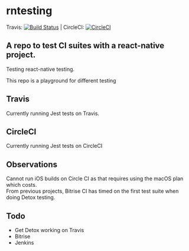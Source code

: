 # rntesting
Travis: [![Build Status](https://travis-ci.org/andrewmarmion/rntesting.svg?branch=master)](https://travis-ci.org/andrewmarmion/rntesting)
 | CircleCI: [![CircleCI](https://circleci.com/gh/andrewmarmion/rntesting.svg?style=shield)](https://circleci.com/gh/andrewmarmion/rntesting)

## A repo to test CI suites with a react-native project. 

Testing react-native testing. 

This repo is a playground for different testing 

## Travis
Currently running Jest tests on Travis.

## CircleCI
Currently running Jest tests on CircleCI

## Observations
Cannot run iOS builds on Circle CI as that requires using the macOS plan which costs.  
From previous projects, Bitrise CI has timed on the first test suite when doing Detox testing. 

## Todo

* Get Detox working on Travis
* Bitrise
* Jenkins
